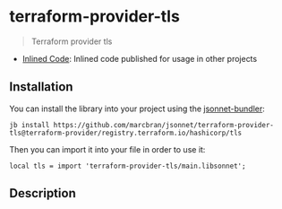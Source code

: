 # terraform-provider-tls

> Terraform provider tls

- [Inlined Code](https://github.com/marcbran/jsonnet/blob/terraform-provider/registry.terraform.io/hashicorp/tls/terraform-provider-tls/main.libsonnet): Inlined code published for usage in other projects

## Installation

You can install the library into your project using the [jsonnet-bundler](https://github.com/jsonnet-bundler/jsonnet-bundler):

```shell
jb install https://github.com/marcbran/jsonnet/terraform-provider-tls@terraform-provider/registry.terraform.io/hashicorp/tls
```

Then you can import it into your file in order to use it:

```jsonnet
local tls = import 'terraform-provider-tls/main.libsonnet';
```

## Description

